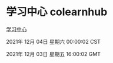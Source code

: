 # 学习中心 colearnhub
[学习中心](http://59.174.25.102:56308/colearnhub/)

2021年 12月 04日 星期六 00:00:02 CST

2021年 12月 03日 星期五 16:00:02 GMT
